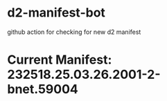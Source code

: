 # d2-manifest-bot
github action for checking for new d2 manifest

# Current Manifest: 232518.25.03.26.2001-2-bnet.59004